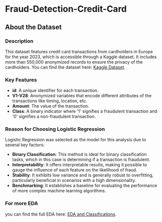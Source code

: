 # Fraud-Detection-Credit-Card


## About the Dataset

### Description
This dataset features credit card transactions from cardholders in Europe for the year 2023, which is accessible through a Kaggle dataset. It includes more than 550,000 anonymized records to ensure the privacy of the cardholders. You can find the dataset here: [Kaggle Dataset](https://www.kaggle.com/datasets/nelgiriyewithana/credit-card-fraud-detection-dataset-2023?resource=download).

### Key Features
- **id**: A unique identifier for each transaction.
- **V1-V28**: Anonymized variables that encode different attributes of the transactions like timing, location, etc.
- **Amount**: The value of the transaction.
- **Class**: A binary indicator where '1' signifies a fraudulent transaction and '0' signifies a non-fraudulent transaction.

### Reason for Choosing Logistic Regression
Logistic Regression was selected as the model for this analysis due to several key factors:
- **Binary Classification**: This method is ideal for binary classification tasks, which in this case is determining if a transaction is fraudulent.
- **Interpretability**: It offers interpretable results, making it possible to gauge the influence of each feature on the likelihood of fraud.
- **Stability**: It exhibits low variance and is generally robust to overfitting, particularly beneficial in scenarios with a high dimensionality.
- **Benchmarking**: It establishes a baseline for evaluating the performance of more complex machine learning algorithms.

### For more EDA
you can find the full EDA here: [EDA and Classifications](https://www.kaggle.com/code/demolaoyedeji/eda-and-classification-credit-card-fraud/notebook).
